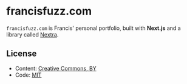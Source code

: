 # francisfuzz.com

`francisfuzz.com` is Francis' personal portfolio, built with **Next.js** and a library called [Nextra](https://nextra.vercel.app/).

## License

* Content: [Creative Commons, BY](http://creativecommons.org/licenses/by/3.0/)
* Code: [MIT](http://opensource.org/licenses/mit-license.php)
